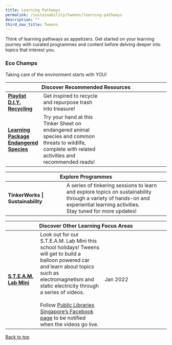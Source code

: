 ```yaml
---
title: Learning Pathways
permalink: /sustainability/tweens/learning-pathways
description: ""
third_nav_title: Tweens
---
```

<style type="text/css">
/* Links */
.content a { color: #322987; }
.content a:focus,
.content a:hover { color: #28216c; }

/* Button Outline */
.bp-button { padding-left: 1.5rem; padding-right: 1.5rem; }
.bp-button.is-primary-outline { border: 1px solid #322987; color: #322987; background-color: transparent; text-decoration: none; }
.bp-button.is-primary-outline:focus,
.bp-button.is-primary-outline:hover { border: 1px solid #322987; color: #cff2e8; background-color: #322987; text-decoration: none; }

/* Responsive Iframe */
.responsive-iframe { position: absolute; top: 0; left: 0; bottom: 0; right: 0; width: 100%; height: 100%; }
.responsive-iframe-container { position: relative; overflow: hidden; width: 100%; }
.responsive-iframe-container.ratio-16by9 { padding-top: 56.25%; }
.responsive-iframe-container.ratio-4by3 { padding-top: 75%; }
.responsive-iframe-container.ratio-3by2 { padding-top: 66.66%; }
.responsive-iframe-container.ratio-1by1 { padding-top: 100%; }
</style>
Think of learning pathways as appetizers. Get started on your learning journey with curated programmes and content before delving deeper into topics that interest you.

<h3><b>Eco Champs</b></h3>
Taking care of the environment starts with YOU!

<div class="horizontal-scroll margin--bottom--lg">
  <table class="generic-table">
    <thead>
      <tr>
        <th colspan="4" class="is-uppercase has-weight-normal">Discover Recommended Resources</th>
      </tr>
    </thead>
    <tbody>
      <tr>
        <td style="width: 20%;"><a href="/sustainability/tweens/content" target="_blank"><b> Playlist<br>D.I.Y. Recycling</b></a></td>
        <td style="width: 40%;"> Get inspired to recycle and repurpose trash into treasure!</td>
        <td style="width: 20%;"> </td>
        <td style="width: 20%;"> </td>
      </tr>
      <tr>
        <td><a href="https://childrenandteens.nlb.gov.sg/images/unsorted/tweenkerama/EndangeredSpecies_Preview_FA.PDF" target="_blank"><b> Learning Package<br>Endangered Species</b></a></td>
        <td> Try your hand at this Tinker Sheet on endangered animal species and common threats to wildlife, complete with related activities and recommended reads!</td>
        <td></td>
        <td> </td>
      </tr>
    </tbody>
  </table>
</div>

<div class="horizontal-scroll margin--bottom--lg">
  <table class="generic-table">
    <thead>
      <tr>
        <th colspan="4" class="is-uppercase has-weight-normal">Explore Programmes</th>
      </tr>
    </thead>
    <tbody>
      <tr>
        <td style="width: 20%;"><b>TinkerWorks | Sustainability</b></td>
        <td style="width: 40%;"> A series of tinkering sessions to learn and explore topics on sustainability through a variety of hands-on and experiential learning activities.<br>Stay tuned for more updates!</td>
    </tbody>
  </table>
</div>
			
<div class="horizontal-scroll margin--bottom--lg">
  <table class="generic-table">
    <thead>
      <tr>
        <th colspan="4" class="is-uppercase has-weight-normal">Discover Other Learning Focus Areas</th>
      </tr>
    </thead>
    <tbody>
      <tr>
        <td style="width: 20%;"><a href="https://childrenandteens.nlb.gov.sg/diy-resources/secondary/secondary-main#learn-about-steam" target="_blank"><b>S.T.E.A.M. Lab Mini</b></a></td>
        <td style="width: 40%;">Look out for our S.T.E.A.M. Lab Mini this school holidays! Tweens will get to build a balloon powered car and learn about topics such as electromagnetism and static electricity through a series of videos.<br><br>
Follow <a href="https://www.facebook.com/publiclibrarysg" target="_blank">Public Libraries Singapore’s Facebook page</a> to be notified when the videos go live.</td>
        <td style="width: 20%;">Jan 2022</td>
        <td style="width: 20%;"></td>
      </tr>
      </tr>
    </tbody>
  </table>
</div>

<p class="has-text-right margin--top--xl"><a href="#main-content">Back to top</a></p>